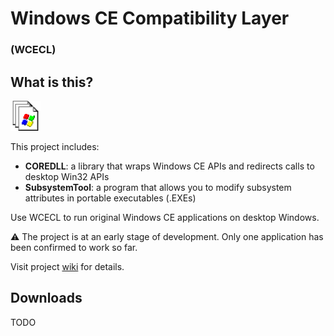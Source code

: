# Windows CE Compatibility Layer

### (WCECL)

## What is this?

![Improvised Logo](logo.png)

This project includes:

- **COREDLL**: a library that wraps Windows CE APIs and redirects calls to desktop Win32 APIs
- **SubsystemTool**: a program that allows you to modify subsystem attributes in portable executables (.EXEs)

Use WCECL to run original Windows CE applications on desktop Windows.

⚠️ The project is at an early stage of development. Only one application has been confirmed to work so far.

Visit project [wiki](https://github.com/dz333n/wcecl/wiki) for details.

## Downloads

TODO
